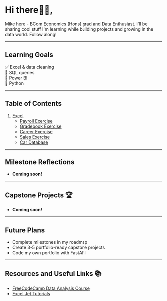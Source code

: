 # Hi there👋🏽,
Mike here - BCom Economics (Hons) grad and Data Enthusiast. I'll be sharing cool stuff I'm learning while building projects and growing in the data world. Follow along!

---

## Learning Goals

✅ Excel & data cleaning  
🔲 SQL queries  
🔲 Power BI  
🔲 Python 

---

## Table of Contents

1. [Excel](https://github.com/mikechikwanda/data-journey/tree/main/excel)
   - [Payroll Exercise](https://github.com/mikechikwanda/data-journey/tree/main/excel/payroll)  
   - [Gradebook Exercise](https://github.com/mikechikwanda/data-journey/tree/main/excel/gradebook)  
   - [Career Exercise](https://github.com/mikechikwanda/data-journey/tree/main/excel/career)  
   - [Sales Exercise](https://github.com/mikechikwanda/data-journey/tree/main/excel/sales)
   - [Car Database](https://github.com/mikechikwanda/data-journey/tree/main/excel/car_database)

---

## Milestone Reflections

- **Coming soon!**


---

## Capstone Projects 🏆

- **Coming soon!**

---

## Future Plans
- Complete milestones in my roadmap  
- Create 3-5 portfolio-ready capstone projects 
- Code my own portfolio with FastAPI
  
---

## Resources and Useful Links 📚
- [FreeCodeCamp Data Analysis Course](https://www.freecodecamp.org)  
- [Excel Jet Tutorials](https://www.exceljet.net)  

